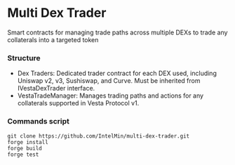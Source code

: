 # Multi Dex Trader

Smart contracts for managing trade paths across multiple DEXs to trade any 
collaterals into a targeted token

### Structure

- Dex Traders: Dedicated trader contract for each DEX used, including
  Uniswap v2, v3, Sushiswap, and Curve. Must be inherited from
  IVestaDexTrader interface.
- VestaTradeManager: Manages trading paths and actions for any collaterals
  supported in Vesta Protocol v1.

### Commands script

```
git clone https://github.com/IntelMin/multi-dex-trader.git
forge install
forge build
forge test
```
